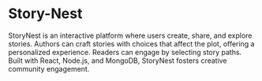 # Story-Nest
StoryNest is an interactive platform where users create, share, and explore stories. Authors can craft stories with choices that affect the plot, offering a personalized experience. Readers can engage by selecting story paths. Built with React, Node.js, and MongoDB, StoryNest fosters creative community engagement.
